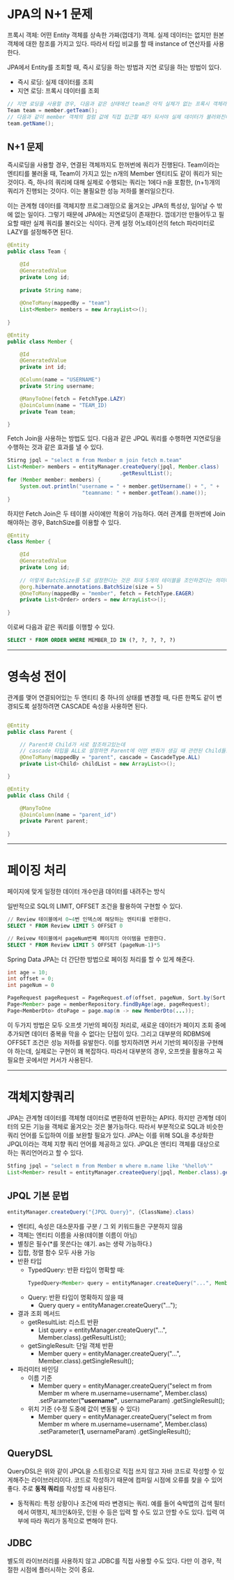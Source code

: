 # JPA의 N+1 문제

프록시 객체: 어떤 Entity 객체를 상속한 가짜(껍데기) 객체. 실제 데이터는 없지만 원본 객체에 대한 참조를 가지고 있다. 따라서 타입 비교를 할 때 instance of 연산자를 사용한다.

JPA에서 Entity를 조회할 때, 즉시 로딩을 하는 방법과 지연 로딩을 하는 방법이 있다.
- 즉시 로딩: 실제 데이터를 조회
- 지연 로딩: 프록시 데이터를 조회

```java
// 지연 로딩을 사용할 경우, 다음과 같은 상태에선 team은 아직 실체가 없는 프록시 객체라고 할 수 있다.
Team team = member.getTeam();
// 다음과 같이 member 객체의 컬럼 값에 직접 접근할 때가 되서야 실제 데이터가 불러와진다.
team.getName();
```

## N+1 문제

즉시로딩을 사용할 경우, 연결된 객체까지도 한꺼번에 쿼리가 진행된다. Team이라는 엔티티를 불러올 때, Team이 가지고 있는 n개의 Member 엔티티도 같이 쿼리가 되는 것이다. 즉, 하나의 쿼리에 대해 실제로 수행되는 쿼리는 1에다 n을 포함한, (n+1)개의 쿼리가 진행되는 것이다. 이는 불필요한 성능 저하를 불러일으킨다.

이는 관계형 데이터를 객체지향 프로그래밍으로 옮겨오는 JPA의 특성상, 일어날 수 밖에 없는 일이다. 그렇기 때문에 JPA에는 지연로딩이 존재한다. 껍데기만 만들어두고 필요할 때만 실제 쿼리를 불러오는 식이다. 관계 설정 어노테이션의 fetch 파라미터로 LAZY를 설정해주면 된다.

```java
@Entity
public class Team {

    @Id
    @GeneratedValue
    private Long id;
    
    private String name;
    
    @OneToMany(mappedBy = "team")
    List<Member> members = new ArrayList<>();
    
}

@Entity 
public class Member {

    @Id 
    @GeneratedValue
    private int id;

    @Column(name = "USERNAME")
    private String username;

    @ManyToOne(fetch = FetchType.LAZY)
    @JoinColumn(name = "TEAM_ID)
    private Team team;

}
```

Fetch Join을 사용하는 방법도 있다. 다음과 같은 JPQL 쿼리를 수행하면 지연로딩을 수행하는 것과 같은 효과를 낼 수 있다.
```java
Stirng jpql = "select m from Member m join fetch m.team"
List<Member> members = entityManager.createQuery(jpql, Member.class)
                                    .getResultList();
for (Member member: members) {
    System.out.println("username = " + member.getUsername() + ", " + 
                        "teamname: " + member.getTeam().name());
}
```

하지만 Fetch Join은 두 테이블 사이에만 적용이 가능하다. 여러 관계를 한꺼번에 Join 해야하는 경우, BatchSize를 이용할 수 있다.
```java
@Entity
class Member {

    @Id
    @GeneratedValue
    private Long id;
    
    // 이렇게 BatchSize를 5로 설정한다는 것은 최대 5개의 테이블을 조인하겠다는 의미이다.
    @org.hibernate.annotations.BatchSize(size = 5)
    @OneToMany(mappedBy = "member", fetch = FetchType.EAGER)
    private List<Order> orders = new ArrayList<>();
    
}
```

이로써 다음과 같은 쿼리를 이행할 수 있다. 
```sql
SELECT * FROM ORDER WHERE MEMBER_ID IN (?, ?, ?, ?, ?)
```

---

# 영속성 전이

관계를 맺어 연결되어있는 두 엔티티 중 하나의 상태를 변경할 때, 다른 한쪽도 같이 변경되도록 설정하려면 CASCADE 속성을 사용하면 된다.

```java

@Entity
public class Parent {

    // Parent와 Child가 서로 참조하고있는데
    // cascade 타입을 ALL로 설정하면 Parent에 어떤 변화가 생길 때 관련된 Child들도 한꺼번에 변경된다.
    @OneToMany(mappedBy = "parent", cascade = CascadeType.ALL)
    private List<Child> childList = new ArrayList<>();

}

@Entity
public class Child {

    @ManyToOne
    @JoinColumn(name = "parent_id")
    private Parent parent;
    
}

```

---

# 페이징 처리

페이지에 맞게 일정한 데이터 개수만큼 데이터를 내려주는 방식

일반적으로 SQL의 LIMIT, OFFSET 조건을 활용하여 구현할 수 있다.

```sql
// Review 테이블에서 0~4번 인덱스에 해당하는 엔티티를 반환한다.
SELECT * FROM Review LIMIT 5 OFFSET 0

// Reivew 테이블에서 pageNum번째 페이지의 아이템을 반환한다.
SELECT * FROM Review LIMIT 5 OFFSET (pageNum-1)*5
```

Spring Data JPA는 더 간단한 방법으로 페이징 처리를 할 수 있게 해준다.
```java
int age = 10;
int offset = 0;
int pageNum = 0

PageRequest pageRequest = PageRequest.of(offset, pageNum, Sort.by(Sort.Direction.DESC, "username"));
Page<Member> page = memberRepository.findByAge(age, pageRequest);
Page<MemberDto> dtoPage = page.map(m -> new MemberDto(...));
```

이 두가지 방법은 모두 오프셋 기반의 페이징 처리로, 새로운 데이터가 페이지 조회 중에 추가되면 데이터 중복을 막을 수 없다는 단접이 있다. 그리고 대부분의 RDBMS에 OFFSET 조건은 성능 저하를 유발한다. 이를 방지하려면 커서 기반의 페이징을 구현해야 하는데, 실제로는 구현이 꽤 복잡하다. 따라서 대부분의 경우, 오프셋을 활용하고 꼭 필요한 곳에서만 커서가 사용된다. 

---

# 객체지향쿼리

JPA는 관계형 데이터를 객체형 데이터로 변환하여 반환하는 API다. 하지만 관계형 데이터의 모든 기능을 객체로 옮겨오는 것은 불가능하다. 따라서 부분적으로 SQL과 비슷한 쿼리 언어를 도입하여 이를 보완할 필요가 있다. JPA는 이를 위해 SQL을 추상화한 JPQL이라는 객체 지향 쿼리 언어를 제공하고 있다. JPQL은 엔티티 객체를 대상으로 하는 쿼리언어라고 할 수 있다.

```java
Stfing jpql = "select m from Member m where m.name like '%hello%'"
List<Member> result = entityManager.createeQuery(jpql, Member.class).getResultList();
```

## JPQL 기본 문법

```java
entityManager.createQuery("{JPQL Query}", {ClassName}.class)
```

- 엔티티, 속성은 대소문자를 구분 / 그 외 키워드들은 구분하지 않음
- 객체는 엔티티 이름을 사용(테이블 이름이 아님)
- 별칭은 필수(*를 못쓴다는 얘기. as는 생략 가능하다.)
- 집합, 정렬 함수 모두 사용 가능
- 반환 타입
    - TypedQuery: 반환 타입이 명확할 때: 
        ```java
        TypedQuery<Member> query = entityManager.createQuery("...", Member.class);
        ```
    - Query: 반환 타입이 명확하지 않을 때
        - Query query = entityManager.createQuery("...");
- 결과 조회 메서드
    - getResultList: 리스트 반환
        - List<Member> query = entityManager.createQuery("...", Member.class).getResultList();
    - getSingleResult: 단일 객체 반환
        - Member query = entityManager.createQuery("...", Member.class).getSingleResult();
- 파라미터 바인딩
    - 이름 기준
        - Member query = entityManager.createQuery("select m from Member m where m.username=username", Member.class)
            .setParameter(**"username"**, usernameParam)
            .getSingleResult();
    - 위치 기준 (수정 도중에 값이 변동될 수 있다)
        - Member query = entityManager.createQuery("select m from Member m where m.username=username", Member.class)
            .setParameter(**1**, usernameParam)
            .getSingleResult();
    

## QueryDSL

QueryDSL은 위와 같이 JPQL을 스트링으로 직접 쓰지 않고 자바 코드로 작성할 수 있게해주는 라이브러리이다. 코드로 작성하기 때문에 컴파일 시점에 오류를 찾을 수 있어 좋다. 주로 **동적 쿼리**를 작성할 때 사용된다.

- 동적쿼리: 특정 상황이나 조건에 따라 변경되는 쿼리. 예를 들어 숙박앱의 겁색 필터에서 여행지, 체크인&아웃, 인원 수 등은 입력 할 수도 있고 안할 수도 있다. 입력 여부에 따라 쿼리가 동적으로 변해야 한다.

## JDBC

별도의 라이브러리를 사용하지 않고 JDBC를 직접 사용할 수도 있다. 다만 이 경우, 적절한 시점에 플러시하는 것이 중요.
